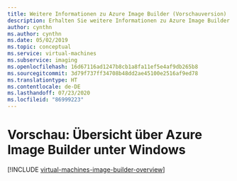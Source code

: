 ```yaml
---
title: Weitere Informationen zu Azure Image Builder (Vorschauversion)
description: Erhalten Sie weitere Informationen zu Azure Image Builder.
author: cynthn
ms.author: cynthn
ms.date: 05/02/2019
ms.topic: conceptual
ms.service: virtual-machines
ms.subservice: imaging
ms.openlocfilehash: 16d67116ad1247b8cb1a8fa11ef5e4af9db265b8
ms.sourcegitcommit: 3d79f737ff34708b48dd2ae45100e2516af9ed78
ms.translationtype: HT
ms.contentlocale: de-DE
ms.lasthandoff: 07/23/2020
ms.locfileid: "86999223"
---
```

# <a name="preview-azure-image-builder-overview-in-windows"></a>Vorschau: Übersicht über Azure Image Builder unter Windows

[!INCLUDE [virtual-machines-image-builder-overview](../../../includes/virtual-machines-image-builder-overview.md)]